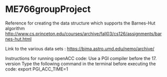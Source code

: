 # ME766groupProject

Reference for creating the data structure which supports the Barnes-Hut algorithm http://www.cs.princeton.edu/courses/archive/fall03/cs126/assignments/barnes-hut.html

Link to the various data sets : https://bima.astro.umd.edu/nemo/archive/

Instructions for running openACC code:
Use a PGI compiler before the 17. version
Type the following command in the terminal before executing the code: export PGI_ACC_TIME=1
